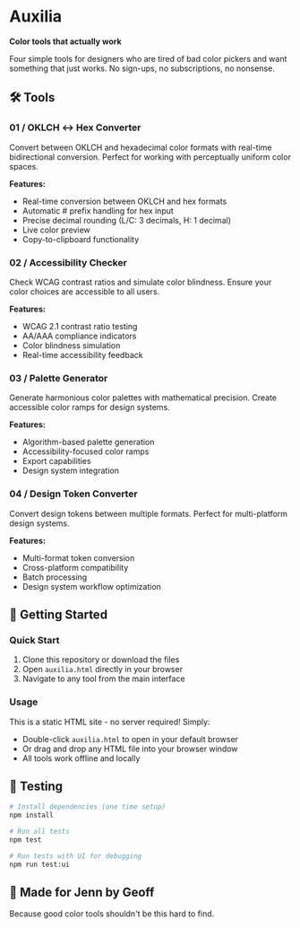 # Auxilia

**Color tools that actually work**

Four simple tools for designers who are tired of bad color pickers and want something that just works. No sign-ups, no subscriptions, no nonsense.

## 🛠️ Tools

### 01 / OKLCH ↔ Hex Converter
Convert between OKLCH and hexadecimal color formats with real-time bidirectional conversion. Perfect for working with perceptually uniform color spaces.

**Features:**
- Real-time conversion between OKLCH and hex formats
- Automatic # prefix handling for hex input
- Precise decimal rounding (L/C: 3 decimals, H: 1 decimal)
- Live color preview
- Copy-to-clipboard functionality

### 02 / Accessibility Checker
Check WCAG contrast ratios and simulate color blindness. Ensure your color choices are accessible to all users.

**Features:**
- WCAG 2.1 contrast ratio testing
- AA/AAA compliance indicators
- Color blindness simulation
- Real-time accessibility feedback

### 03 / Palette Generator
Generate harmonious color palettes with mathematical precision. Create accessible color ramps for design systems.

**Features:**
- Algorithm-based palette generation
- Accessibility-focused color ramps
- Export capabilities
- Design system integration

### 04 / Design Token Converter
Convert design tokens between multiple formats. Perfect for multi-platform design systems.

**Features:**
- Multi-format token conversion
- Cross-platform compatibility
- Batch processing
- Design system workflow optimization

## 🚀 Getting Started

### Quick Start
1. Clone this repository or download the files
2. Open `auxilia.html` directly in your browser
3. Navigate to any tool from the main interface

### Usage
This is a static HTML site - no server required! Simply:
- Double-click `auxilia.html` to open in your default browser
- Or drag and drop any HTML file into your browser window
- All tools work offline and locally

## 🧪 Testing

```bash
# Install dependencies (one time setup)
npm install

# Run all tests
npm test

# Run tests with UI for debugging
npm run test:ui
```

## 💜 Made for Jenn by Geoff

Because good color tools shouldn't be this hard to find.

